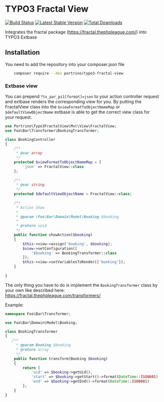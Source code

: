 # TYPO3 Fractal View

[![Build Status](https://travis-ci.org/portrino/typo3-fractal-view.svg?branch=master)](https://travis-ci.org/portrino/typo3-fractal-view)
[![Latest Stable Version](https://poser.pugx.org/portrino/typo3-fractal-view/version)](https://packagist.org/packages/portrino/typo3-fractal-view)
[![Total Downloads](https://poser.pugx.org/portrino/typo3-fractal-view/downloads)](https://packagist.org/packages/portrino/typo3-fractal-view)

Integrates the fractal package (https://fractal.thephpleague.com/) into TYPO3 Extbase

## Installation

You need to add the repository into your composer.json file

```bash
    composer require --dev portrino/typo3-fractal-view
```

### Extbase view

You can prepend `?tx_par_pi1[format]=json` to your action controller request and extbase 
renders the corresponding view for you. By putting the FractalView class into the `$viewFormatToObjectNameMap` or 
`$defaultViewObjectName` extbase is able to get the correct view class for your request. 

```php
use Portrino\Typo3FractalView\Mvc\View\FractalView;
use Foo\Bar\Transformer\BookingTransformer;

class BookingController
{
    /**
     * @var array
     */
    protected $viewFormatToObjectNameMap = [
        'json' => FractalView::class
    ];
    
    /**
     * @var string
     */
    protected $defaultViewObjectName = FractalView::class;
    
    /**
     * Action Show
     *
     * @param \Foo\Bar\Domain\Model\Booking $booking
     *
     * @return void
     */
    public function showAction($booking)
    {
        $this->view->assign('booking', $booking);
        $view->setConfiguration([
            '$booking' => BookingTransformer::class
        ]);
        $this->view->setVariablesToRender(['booking']);
    }
    
}

```

The only thing you have to do is implement the `BookingTransformer` class by your own like described here: https://fractal.thephpleague.com/transformers/

Example:

```php
namespace Foo\Bar\Transformer;

use Foo\Bar\Domain\Model\Booking;

class BookingTransformer
{
   /**
     * @param Booking $booking
     * @return array
     */
    public function transform(Booking $booking)
    {
        return [
            'uid' => $booking->getUid(),
            'start' => $booking->getStart()->format(DateTime::ISO8601),
            'end' => $booking->getEnd()->format(DateTime::ISO8601)
        ];
    }
}

```
